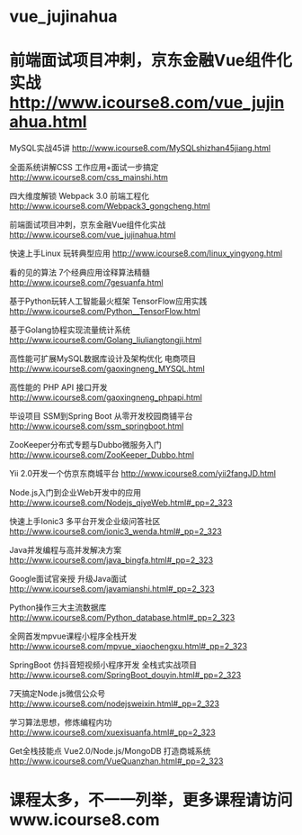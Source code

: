 # vue_jujinahua
# 前端面试项目冲刺，京东金融Vue组件化实战   http://www.icourse8.com/vue_jujinahua.html




MySQL实战45讲   http://www.icourse8.com/MySQLshizhan45jiang.html

全面系统讲解CSS 工作应用+面试一步搞定  http://www.icourse8.com/css_mainshi.htm

四大维度解锁 Webpack 3.0 前端工程化  http://www.icourse8.com/Webpack3_gongcheng.html

前端面试项目冲刺，京东金融Vue组件化实战  http://www.icourse8.com/vue_jujinahua.html

快速上手Linux 玩转典型应用 http://www.icourse8.com/linux_yingyong.html

看的见的算法 7个经典应用诠释算法精髓 http://www.icourse8.com/7gesuanfa.html

基于Python玩转人工智能最火框架 TensorFlow应用实践 http://www.icourse8.com/Python__TensorFlow.html

基于Golang协程实现流量统计系统 http://www.icourse8.com/Golang_liuliangtongji.html

高性能可扩展MySQL数据库设计及架构优化 电商项目 http://www.icourse8.com/gaoxingneng_MYSQL.html

高性能的 PHP API 接口开发 http://www.icourse8.com/gaoxingneng_phpapi.html

毕设项目 SSM到Spring Boot 从零开发校园商铺平台 http://www.icourse8.com/ssm_springboot.html

ZooKeeper分布式专题与Dubbo微服务入门 http://www.icourse8.com/ZooKeeper_Dubbo.html

Yii 2.0开发一个仿京东商城平台 http://www.icourse8.com/yii2fangJD.html

Node.js入门到企业Web开发中的应用  http://www.icourse8.com/Nodejs_qiyeWeb.html#_pp=2_323

快速上手Ionic3 多平台开发企业级问答社区 http://www.icourse8.com/ionic3_wenda.html#_pp=2_323

Java并发编程与高并发解决方案 http://www.icourse8.com/java_bingfa.html#_pp=2_323

Google面试官亲授 升级Java面试 http://www.icourse8.com/javamianshi.html#_pp=2_323

Python操作三大主流数据库 http://www.icourse8.com/Python_database.html#_pp=2_323

全网首发mpvue课程小程序全栈开发 http://www.icourse8.com/mpvue_xiaochengxu.html#_pp=2_323

SpringBoot 仿抖音短视频小程序开发 全栈式实战项目 http://www.icourse8.com/SpringBoot_douyin.html#_pp=2_323

7天搞定Node.js微信公众号 http://www.icourse8.com/nodejsweixin.html#_pp=2_323

学习算法思想，修炼编程内功 http://www.icourse8.com/xuexisuanfa.html#_pp=2_323

Get全栈技能点 Vue2.0/Node.js/MongoDB 打造商城系统  http://www.icourse8.com/VueQuanzhan.html#_pp=2_323

# 课程太多，不一一列举，更多课程请访问www.icourse8.com
